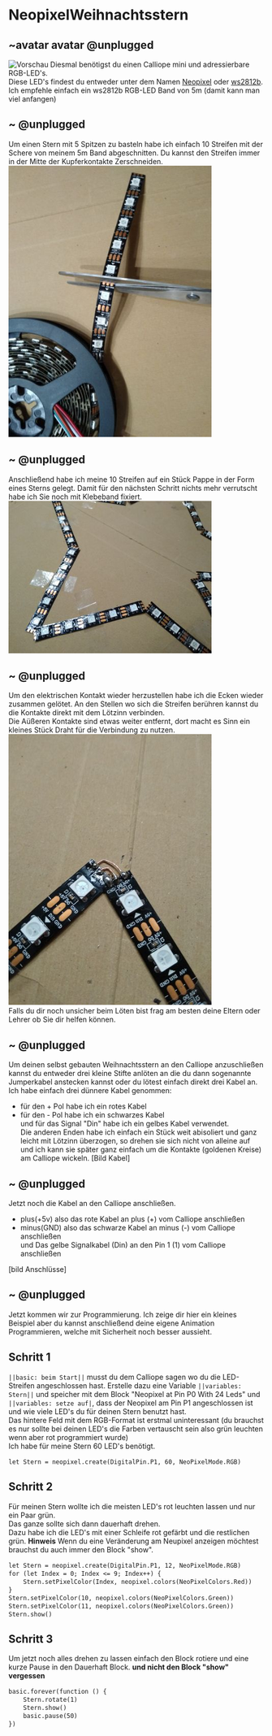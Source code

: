 # NeopixelWeihnachtsstern
## ~avatar avatar @unplugged
![Vorschau](https://github.com/r00b1nh00d/NeopixelWeihnachtsstern/blob/master/Stern.gifß=true)
Diesmal benötigst du einen Calliope mini und adressierbare RGB-LED's. <br>
Diese LED's findest du entweder unter dem Namen [Neopixel](https://www.google.com/search?q=neopixel+band&rlz=1C1CHBD_deDE928DE928&oq=neopi&aqs=chrome.0.69i59l3j69i57j0j69i60l3.1887j0j9&sourceid=chrome&ie=UTF-8) oder [ws2812b](https://www.ebay.de/sch/i.html?_nkw=ws2812b&_dcat=116022&_sacat=-1&vbn_id=7005777392&LH_PrefLoc=1&_fsrp=1&_sop=15). Ich empfehle einfach ein ws2812b RGB-LED Band von 5m (damit kann man viel anfangen) 

## ~ @unplugged
Um einen Stern mit 5 Spitzen zu basteln habe ich einfach 10 Streifen mit der Schere von meinem 5m Band abgeschnitten. Du kannst den Streifen immer in der Mitte der Kupferkontakte Zerschneiden.
![BildZerschneiden](https://github.com/r00b1nh00d/NeopixelWeihnachtsstern/blob/master/StreifenSchneiden.jpeg?=true)

## ~ @unplugged
Anschließend habe ich meine 10 Streifen auf ein Stück Pappe in der Form eines Sterns gelegt. Damit für den nächsten Schritt nichts mehr verrutscht habe ich Sie noch mit Klebeband fixiert.
![BildVordemLöten](https://github.com/r00b1nh00d/NeopixelWeihnachtsstern/blob/master/festkleben2.jpg?=true)

## ~ @unplugged
Um den elektrischen Kontakt wieder herzustellen habe ich die Ecken wieder zusammen gelötet. An den Stellen wo sich die Streifen berühren kannst du die Kontakte direkt mit dem Lötzinn verbinden.<br>
Die Aüßeren Kontakte sind etwas weiter entfernt, dort macht es Sinn ein kleines Stück Draht für die Verbindung zu nutzen. 
 ![Bild beim Löten](https://github.com/r00b1nh00d/NeopixelWeihnachtsstern/blob/master/EckeLoeten.jpg?=true)    <br>
Falls du dir noch unsicher beim Löten bist frag am besten deine Eltern oder Lehrer ob Sie dir helfen können.



## ~ @unplugged
Um deinen selbst gebauten Weihnachtsstern an den Calliope anzuschließen kannst du entweder drei kleine Stifte anlöten an die du dann sogenannte Jumperkabel anstecken kannst oder du lötest einfach direkt drei Kabel an. <br>
Ich habe einfach drei dünnere Kabel genommen: <br>
- für den + Pol habe ich ein rotes Kabel <br>
- für den - Pol habe ich ein schwarzes Kabel <br>
und für das Signal "Din" habe ich ein gelbes Kabel verwendet. <br>
Die anderen Enden habe ich einfach ein Stück weit abisoliert und ganz leicht mit Lötzinn überzogen, so drehen sie sich nicht von alleine auf und ich kann sie später ganz einfach um die Kontakte (goldenen Kreise) am Calliope wickeln. 
[Bild Kabel]


## ~ @unplugged
Jetzt noch die Kabel an den Calliope anschließen.<br>
- plus(+5v) also das rote Kabel an plus (+) vom Calliope anschließen <br>
- minus(GND) also das schwarze Kabel an minus (-) vom Calliope anschließen <br>
und Das gelbe Signalkabel (Din) an den Pin 1 (1) vom Calliope anschließen <br>

[bild Anschlüsse]

## ~ @unplugged
Jetzt kommen wir zur Programmierung. Ich zeige dir hier ein kleines Beispiel aber du kannst anschließend deine eigene Animation Programmieren, welche mit Sicherheit noch besser aussieht.

## Schritt 1
``||basic: beim Start||`` musst du dem Calliope sagen wo du die LED-Streifen angeschlossen hast. Erstelle dazu eine Variable ``||variables: Stern||`` und speicher mit dem Block "Neopixel at Pin P0 With 24 Leds"  und ``||variables: setze auf|``, dass der Neopixel am Pin P1 angeschlossen ist und wie viele LED's du für deinen Stern benutzt hast. <br>
Das hintere Feld mit dem RGB-Format ist erstmal uninteressant (du brauchst es nur sollte bei deinen LED's die Farben vertauscht sein also grün leuchten wenn aber rot programmiert wurde) <br>
Ich habe für meine Stern 60 LED's benötigt.
```blocks
let Stern = neopixel.create(DigitalPin.P1, 60, NeoPixelMode.RGB)

``` 

## Schritt 2
Für meinen Stern wollte ich die meisten LED's rot leuchten lassen und nur ein Paar grün. <br>
Das ganze sollte sich dann dauerhaft drehen.<br>
Dazu habe ich die LED's mit einer Schleife rot gefärbt und die restlichen grün.
**Hinweis** Wenn du eine Veränderung am Neupixel anzeigen möchtest brauchst du auch immer den Block "show".

```block
let Stern = neopixel.create(DigitalPin.P1, 12, NeoPixelMode.RGB)
for (let Index = 0; Index <= 9; Index++) {
    Stern.setPixelColor(Index, neopixel.colors(NeoPixelColors.Red))
}
Stern.setPixelColor(10, neopixel.colors(NeoPixelColors.Green))
Stern.setPixelColor(11, neopixel.colors(NeoPixelColors.Green))
Stern.show()
```


## Schritt 3
Um jetzt noch alles drehen zu lassen einfach den Block rotiere und eine kurze Pause in den Dauerhaft Block. **und nicht den Block "show" vergessen**
```blocks
basic.forever(function () {
    Stern.rotate(1)
    Stern.show()
    basic.pause(50)
})
```

